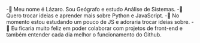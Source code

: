 -👋 Meu nome é Lázaro. Sou Geógrafo e estudo Análise de Sistemas.
-👀 Quero trocar ideias e aprender mais sobre Python e JavaScript.
-🌱 No momento estou estudando um pouco de JS e adoraria trocar ideias sobre.
-💞️ Eu ficaria muito feliz em poder colaborar com projetos de front-end e também entender cada dia melhor o funcionamento do Github.

<!---
lazarofsouza/lazarofsouza is a ✨ special ✨ repository because its `README.md` (this file) appears on your GitHub profile.
You can click the Preview link to take a look at your changes.
--->
